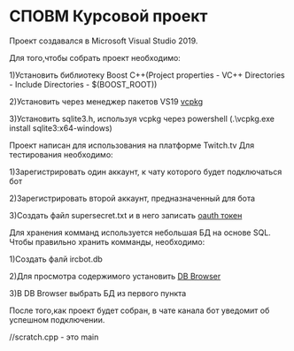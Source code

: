 # СПОВМ Курсовой проект

Проект создавался в Microsoft Visual Studio 2019.

Для того,чтобы собрать проект необходимо:


1)Установить библиотеку Boost C++(Project properties - VC++ Directories - Include Directories - $(BOOST_ROOT))

2)Установить через менеджер пакетов VS19 [vcpkg](https://github.com/microsoft/vcpkg)

3)Установить sqlite3.h, используя vcpkg через powershell (.\vcpkg.exe install sqlite3:x64-windows)

Проект написан для использования на платформе Twitch.tv
Для тестирования необходимо:

1)Зарегистрировать один аккаунт, к чату которого будет подключаться бот

2)Зарегистрировать второй аккаунт, предназначенный для бота 

3)Создать файл supersecret.txt и в него записать [oauth токен](https://twitchapps.com/tmi/)

Для хранения комманд используется небольшая БД на основе SQL.
Чтобы правильно хранить комманды, необходимо:

1)Создать фалй ircbot.db

2)Для просмотра содержимого установить [DB Browser](https://sqlitebrowser.org/)

3)В DB Browser выбрать БД из первого пункта

После того,как проект будет собран, в чате канала бот уведомит об успешном подключении.



//scratch.cpp - это main
